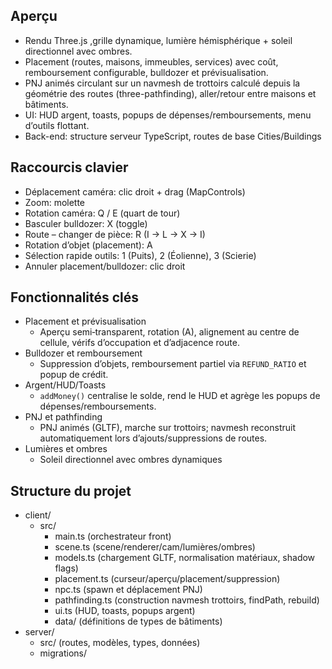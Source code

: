 ## Aperçu

- Rendu Three.js ,grille dynamique, lumière hémisphérique + soleil directionnel avec ombres.
- Placement (routes, maisons, immeubles, services) avec coût, remboursement configurable, bulldozer et prévisualisation.
- PNJ animés circulant sur un navmesh de trottoirs calculé depuis la géométrie des routes (three-pathfinding), aller/retour entre maisons et bâtiments.
- UI: HUD argent, toasts, popups de dépenses/remboursements, menu d’outils flottant.
- Back-end: structure serveur TypeScript, routes de base Cities/Buildings


## Raccourcis clavier 

- Déplacement caméra: clic droit + drag (MapControls)
- Zoom: molette
- Rotation caméra: Q / E (quart de tour)
- Basculer bulldozer: X (toggle)
- Route – changer de pièce: R (I → L → X → I)
- Rotation d’objet (placement): A
- Sélection rapide outils: 1 (Puits), 2 (Éolienne), 3 (Scierie)
- Annuler placement/bulldozer: clic droit

## Fonctionnalités clés

- Placement et prévisualisation
	- Aperçu semi‑transparent, rotation (A), alignement au centre de cellule, vérifs d’occupation et d’adjacence route.
- Bulldozer et remboursement
	- Suppression d’objets, remboursement partiel via `REFUND_RATIO` et popup de crédit.
- Argent/HUD/Toasts
	- `addMoney()` centralise le solde, rend le HUD et agrège les popups de dépenses/remboursements.
- PNJ et pathfinding
	- PNJ animés (GLTF), marche sur trottoirs; navmesh reconstruit automatiquement lors d’ajouts/suppressions de routes.
- Lumières et ombres
	- Soleil directionnel avec ombres dynamiques 

## Structure du projet

- client/
	- src/
		- main.ts (orchestrateur front)
		- scene.ts (scene/renderer/cam/lumières/ombres)
		- models.ts (chargement GLTF, normalisation matériaux, shadow flags)
		- placement.ts (curseur/aperçu/placement/suppression)
		- npc.ts (spawn et déplacement PNJ)
		- pathfinding.ts (construction navmesh trottoirs, findPath, rebuild)
		- ui.ts (HUD, toasts, popups argent)
		- data/ (définitions de types de bâtiments)
- server/
	- src/ (routes, modèles, types, données)
	- migrations/ 



